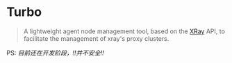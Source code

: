 # Turbo



> A lightweight agent node management tool, based on the [XRay][0] API, to facilitate the management of xray's proxy clusters.


PS:  *目前还在开发阶段，!!并不安全!!*


[0]: https://github.com/xtls/xray-core